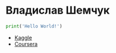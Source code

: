 # Владислав Шемчук

```python
print('Hello World!')
```

- [Kaggle](https://www.kaggle.com/ "Place where you can become better")
- [Coursera](https://www.coursera.org "Place where you can learn")
